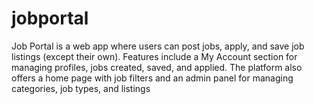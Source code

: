 # jobportal
Job Portal is a web app where users can post jobs, apply, and save job listings (except their own). Features include a My Account section for managing profiles, jobs created, saved, and applied. The platform also offers a home page with job filters and an admin panel for managing categories, job types, and listings
